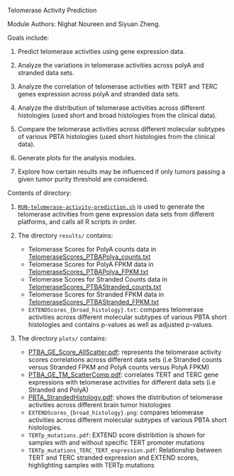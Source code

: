 Telomerase Activity Prediction

Module Authors: Nighat Noureen and Siyuan Zheng.

Goals include:

1. Predict telomerase activities using gene expression data.

2. Analyze the variations in telomerase activities across polyA and stranded data sets.

3. Analyze the correlation of telomerase activities with TERT and TERC genes expression across polyA and stranded data sets.

4. Analyze the distribution of telomerase activities across different histologies (used short and broad histologies from the clinical data).

5. Compare the telomerase activities across different molecular subtypes of various PBTA histologies (used short histologies from the clinical data).

6. Generate plots for the analysis modules.

7. Explore how certain results may be influenced if only tumors passing a given tumor purity threshold are considered.




Contents of directory:

1. [`RUN-telomerase-activity-prediction.sh`](./RUN-telomerase-activity-prediction.sh) is used to generate the telomerase activities from gene expression data sets from different platforms, and calls all R scripts in order.

2. The directory `results/` contains:
	+ Telomerase Scores for PolyA counts data in [TelomeraseScores_PTBAPolya_counts.txt](./results/TelomeraseScores_PTBAPolya_counts.txt)
	+ Telomerase Scores for PolyA FPKM data in [TelomeraseScores_PTBAPolya_FPKM.txt](./results/TelomeraseScores_PTBAPolya_FPKM.txt)
	+ Telomerase Scores for Stranded Counts data in [TelomeraseScores_PTBAStranded_counts.txt](./results/TelomeraseScores_PTBAStranded_counts.txt)
	+ Telomerase Scores for Stranded FPKM data in [TelomeraseScores_PTBAStranded_FPKM.txt](./results/TelomeraseScores_PTBAStranded_FPKM.txt)
	+ `EXTENDScores_{broad_histology}.txt`: compares telomerase activities across different molecular subtypes of various PBTA short histologies and contains p-values as well as adjusted p-values.

3. The directory `plots/` contains:
	+ [PTBA_GE_Score_AllScatter.pdf](./plots/PTBA_GE_Score_AllScatter.pdf): represents the telomerase activity scores correlations across different data sets (i.e Stranded counts versus Stranded FPKM and PolyA counts versus PolyA FPKM)
	+ [PTBA_GE_TM_ScatterComp.pdf](./plots/PTBA_GE_TM_ScatterComp.pdf): correlates TERT and TERC gene expressions with telomerase activities for different data sets (i.e Stranded and PolyA)
	+ [PBTA_StrandedHistology.pdf](./plots/PBTA_StrandedHistology.pdf): shows the distribution of telomerase activities across different brain tumor histologies
	+ `EXTENDScores_{broad_histology}.png`: compares telomerase activities across different molecular subtypes of various PBTA short histologies.
	+ `TERTp_mutations.pdf`: EXTEND score distribition is shown for samples with and without specific TERT promoter mutations
	+ `TERTp_mutations_TERC_TERT_expression.pdf`: Relationship between TERT and TERC stranded expression and EXTEND scores, highlighting samples with TERTp mutations
